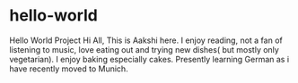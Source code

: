 # hello-world
Hello World Project
Hi All,
This is Aakshi here. I enjoy reading, not a fan of listening to music, love eating out and trying new dishes( but mostly only vegetarian). I enjoy baking especially cakes. Presently learning German as i have recently moved to Munich. 
